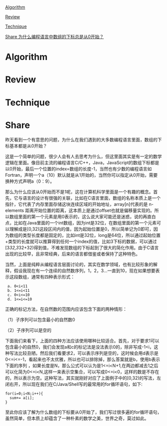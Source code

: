 
 [Algorithm](#algorithm)

 [Review](#review)

 [Technique](#technique)

 [Share 为什么编程语言中数组的下标总是从0开始？](#share)


# Algorithm


# Review


# Technique


# Share

昨天看到一个有意思的问题，为什么在我们遇到的大多数编程语言里面，数组的下标基本都是从0开始？

这是一个简单的问题，很少人会有人去思考为什么，但这里面其实是有一定的数学逻辑在里面。像目前主流的编程语言C/C++，Java，JavaScript的数组下标都是以0开始，最后一个位置的index=数组的长度-1，当然也有少数的编程语言如Fortran，声明一个a（10）默认就是从1开始的，当然你可以指定从0开始，需要换种方式声明a（0：9）。


那么为什么应该从0开始而不是1呢，这在计算机科学里面是一个有趣的概念。首先，它与语言的设计有很强的关联，比如在C语言里面，数组的名称本质上是一个指针，它代表了内存里面存储这块连续区域的开始地址，array[n]代表的是 n-elements 距离开始位置的距离，这本质上是通过offset也就是偏移量实现的。所以数组里面的第一个元素是用0表示的，这么说大家可能还是迷惑，说的再直白点，比如在Java里面的一个int数组，因为int是32位，在数组里面的第一个元素可以理解成是[0,32)这段区间内的值，因为起始位置是0，所以简单记为0即可，因为数组的类型长度都是固定的，比如int是32位，long是64位，所以通过起始位置+类型的长度就可以推算得到任何一个index的值，比如3下标的数据，可以通过[3*32,3*32+32)得到值，不难发现数组的下标起到了很大的简化作用。由于C语言出现的比较早，且非常经典，后来的语言都借鉴或者保持了这种特色。

当然，上面是纯粹从编程语言层面讨论的，其实在数学领域，也有比较形象的解释，假设我现在有一个连续的自然数序列，1，2，3...一直到10，现在如果想要表示这段数组，通常有四种表示形式：
```
 a. 0<i<11
 b. 1<=i<11
 c. 0<i<=10
 d. 1<=i<=10
```

正确的标记方法，在自然数的范围内应该包含下面的两种情形：

（1）子序列可以包含最小的自然数0

（2）子序列可以是空的


下面我们来看下，上面的四种方法应该使用哪种比较适合。首先，对于要求1可以包含最小的自然0，我们会发现a和c的标记法是没法表示0的，除非写成-1<i，这种写法比较丑陋。然后我们看要求2，可以表示序列是空的，这时候会用d表示是0<=i<=-1，看起来也不太优雅，所以也可以排除掉，那么答案就是b，使用b表示下面的序列 ，如果长度是N，那么公式可以认为是1<=i<N+1,在两边都减去1之后可以化简为0<=i<N,这样一来表示空集合，可以写成0<=i<0，这样的数是不存在的，所以表示为空。这种写法，其实就刚好对应了上面例子中的[0,32)的写法，左闭右开，所以现在我们在C/Java/Shell写的最常用的for循环语句，如下:
```
for(i=0;i<N;i++){
  sum+= a[i];
}
```

至此你应该了解为什么数组的下标要从0开始了，我们写过很多遍的for循环语句，虽然简单，但本质上却蕴含了一种朴素的数学之美，世界之奇，莫过如此。








